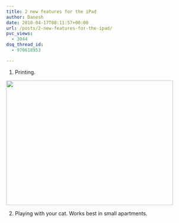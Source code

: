 ```yaml
---
title: 2 new features for the iPad
author: Danesh
date: 2010-04-17T08:11:57+00:00
url: /posts/2-new-features-for-the-ipad/
pvc_views:
  - 3044
dsq_thread_id:
  - 970618953

---
```

1. Printing.  
<img loading="lazy" src="/wp-content/uploads/2010/04/blogipadprintingbig-450x337.jpg" alt="" title="blogipadprintingbig" width="450" height="337" class="alignnone size-medium wp-image-2060" srcset="/wp-content/uploads/2010/04/blogipadprintingbig-450x337.jpg 450w, /wp-content/uploads/2010/04/blogipadprintingbig.jpg 560w" sizes="(max-width: 450px) 100vw, 450px" /> 

2. Playing with your cat. Works best in small apartments.